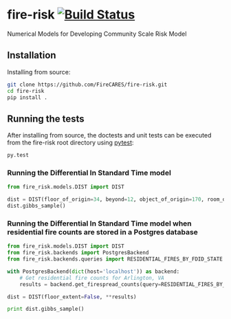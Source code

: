 # fire-risk [![Build Status](https://travis-ci.org/FireCARES/fire-risk.svg?branch=master)](https://travis-ci.org/FireCARES/fire-risk)

Numerical Models for Developing Community Scale Risk Model

## Installation

Installing from source:

```bash
git clone https://github.com/FireCARES/fire-risk.git
cd fire-risk
pip install .
```

## Running the tests
After installing from source, the doctests and unit tests can be executed from the fire-risk root directory
using [pytest](http://pytest.org/):

```bash
py.test
```

### Running the Differential In Standard Time model
```python
from fire_risk.models.DIST import DIST

dist = DIST(floor_of_origin=34, beyond=12, object_of_origin=170, room_of_origin=190, building_of_origin=74, floor_extent=False)
dist.gibbs_sample()
```

### Running the Differential In Standard Time model when residential fire counts are stored in a Postgres database
```python
from fire_risk.models.DIST import DIST
from fire_risk.backends import PostgresBackend
from fire_risk.backends.queries import RESIDENTIAL_FIRES_BY_FDID_STATE

with PostgresBackend(dict(host='localhost')) as backend:
    # Get residential fire counts for Arlington, VA
    results = backend.get_firespread_counts(query=RESIDENTIAL_FIRES_BY_FDID_STATE, query_params=('01300', 'VA'))

dist = DIST(floor_extent=False, **results)

print dist.gibbs_sample()
```
